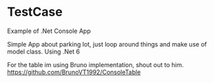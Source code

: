 # TestCase
Example of .Net Console App

Simple App about parking lot, just loop around things and make use of model class.
Using .Net 6 

For the table im using Bruno implementation, shout out to him. https://github.com/BrunoVT1992/ConsoleTable 
